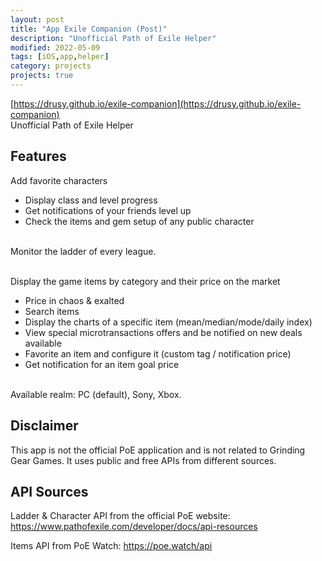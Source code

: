 ```yaml
---
layout: post
title: "App Exile Companion (Post)"
description: "Unofficial Path of Exile Helper"
modified: 2022-05-09
tags: [iOS,app,helper]
category: projects
projects: true
---
```


[https://drusy.github.io/exile-companion](https://drusy.github.io/exile-companion)  
Unofficial Path of Exile Helper
    
## Features

Add favorite characters
- Display class and level progress
- Get notifications of your friends level up
- Check the items and gem setup of any public character

<br />Monitor the ladder of every league.<br /><br />

Display the game items by category and their price on the market
- Price in chaos & exalted
- Search items
- Display the charts of a specific item (mean/median/mode/daily index)
- View special microtransactions offers and be notified on new deals available
- Favorite an item and configure it (custom tag / notification price)
- Get notification for an item goal price  

<br />Available realm: PC (default), Sony, Xbox.

## Disclaimer

This app is not the official PoE application and is not related to Grinding Gear Games. It uses public and free APIs from different sources.

## API Sources

Ladder & Character API from the official PoE website: https://www.pathofexile.com/developer/docs/api-resources

Items API from PoE Watch: https://poe.watch/api